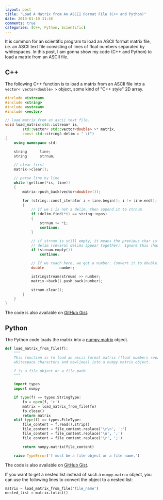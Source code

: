 ```yaml
---
layout: post
title: "Load A Matrix from An ASCII Format File (C++ and Python)"
date: 2013-01-10 11:48
comments: true
categories: [C++, Python, Scientific]
---
```


It is common for an scientific program to load an ASCII format matrix file, i.e.
an ASCII text file consisting of lines of float numbers separated by
whitespaces. In this post, I am gonna show my code (C++ and Python) to load a
matrix from an ASCII file.

<!-- more -->

## C++

The following C++ function is to load a matrix from an ASCII file into a
`vector< vector<double> >` object, some kind of "C++ style" 2D array.

```cpp
#include <istream>
#include <string>
#include <sstream>
#include <vector>

// load matrix from an ascii text file.
void load_matrix(std::istream* is,
        std::vector< std::vector<double> >* matrix,
        const std::string& delim = " \t")
{
    using namespace std;

    string      line;
    string      strnum;

    // clear first
    matrix->clear();

    // parse line by line
    while (getline(*is, line))
    {
        matrix->push_back(vector<double>());

        for (string::const_iterator i = line.begin(); i != line.end(); ++ i)
        {
            // If we i is not a delim, then append it to strnum
            if (delim.find(*i) == string::npos)
            {
                strnum += *i;
                continue;
            }

            // if strnum is still empty, it means the previous char is also a
            // delim (several delims appear together). Ignore this char.
            if (strnum.empty())
                continue;

            // If we reach here, we got a number. Convert it to double.
            double       number;

            istringstream(strnum) >> number;
            matrix->back().push_back(number);

            strnum.clear();
        }
    }
}
```

The code is also available on [GitHub Gist](https://gist.github.com/4500925).

## Python

The Python code loads the matrix into a [numpy.matrix]() object.

```python
def load_matrix_from_file(f):
    """
    This function is to load an ascii format matrix (float numbers separated by
    whitespace characters and newlines) into a numpy matrix object.

    f is a file object or a file path.
    """

    import types
    import numpy

    if type(f) == types.StringType:
        fo = open(f, 'r')
        matrix = load_matrix_from_file(fo)
        fo.close()
        return matrix
    elif type(f) == types.FileType:
        file_content = f.read().strip()
        file_content = file_content.replace('\r\n', ';')
        file_content = file_content.replace('\n', ';')
        file_content = file_content.replace('\r', ';')

        return numpy.matrix(file_content)

    raise TypeError('f must be a file object or a file name.')
```

The code is also available on [GitHub Gist](https://gist.github.com/4437648).

If you want to get a nested list instead of such a `numpy.matrix` object, you
can use the following lines to convert the object to a nested list:

```python
matrix = load_matrix_from_file('file_name')
nested_list = matrix.tolist()
```

[numpy.matrix]: http://docs.scipy.org/doc/numpy/reference/generated/numpy.matrix.html
